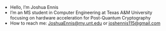 - Hello, I’m Joshua Ennis
- I’m an MS student in Computer Engineering at Texas A&M University focusing on hardware acceleration for Post-Quantum Cryptography
- How to reach me: JoshuaEnnis@my.unt.edu or joshennis115@gmail.com

<!---
jshenns/jshenns is a ✨ special ✨ repository because its `README.md` (this file) appears on your GitHub profile.
You can click the Preview link to take a look at your changes.
--->
